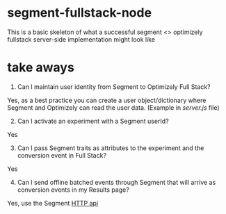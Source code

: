 # segment-fullstack-node
This is a basic skeleton of what a successful segment &lt;> optimizely fullstack server-side implementation might look like

# take aways

1) Can I maintain user identity from Segment to Optimizely Full Stack?

Yes, as a best practice you can create a user object/dictionary where Segment and Optimizely can read the user data. (Example in *server.js* file)

2) Can I activate an experiment with a Segment userId?

Yes

3) Can I pass Segment traits as attributes to the experiment and the conversion event in Full Stack?

Yes

4) Can I send offline batched events through Segment that will arrive as conversion events in my Results page?

Yes, use the Segment [HTTP api](https://segment.com/docs/sources/server/http/)
